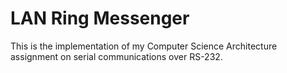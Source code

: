 LAN Ring Messenger
==================

This is the implementation of my Computer Science Architecture assignment on serial communications over RS-232.